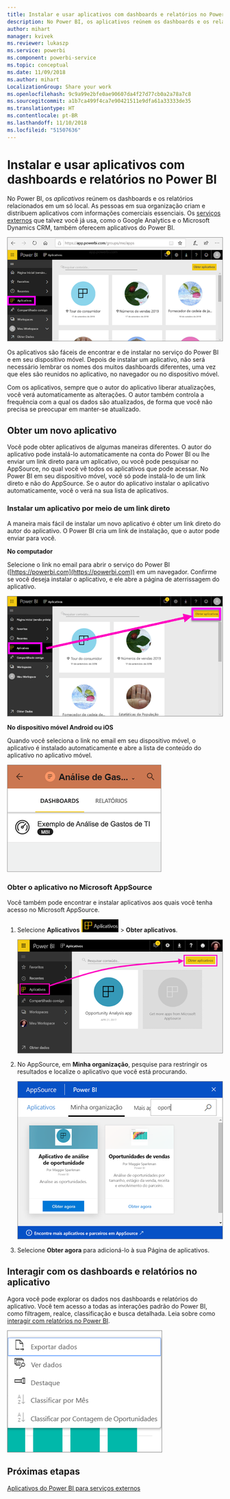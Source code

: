 ```yaml
---
title: Instalar e usar aplicativos com dashboards e relatórios no Power BI
description: No Power BI, os aplicativos reúnem os dashboards e os relatórios relacionados em um só local.
author: mihart
manager: kvivek
ms.reviewer: lukaszp
ms.service: powerbi
ms.component: powerbi-service
ms.topic: conceptual
ms.date: 11/09/2018
ms.author: mihart
LocalizationGroup: Share your work
ms.openlocfilehash: 9c9a99e2bfe0ae90607da4f27d77cb0a2a78a7c8
ms.sourcegitcommit: a1b7ca499f4ca7e90421511e9dfa61a33333de35
ms.translationtype: HT
ms.contentlocale: pt-BR
ms.lasthandoff: 11/10/2018
ms.locfileid: "51507636"
---
```

# <a name="install-and-use-apps-with-dashboards-and-reports-in-power-bi"></a>Instalar e usar aplicativos com dashboards e relatórios no Power BI
No Power BI, os *aplicativos* reúnem os dashboards e os relatórios relacionados em um só local. As pessoas em sua organização criam e distribuem aplicativos com informações comerciais essenciais. Os [serviços externos](end-user-connect-to-services.md) que talvez você já usa, como o Google Analytics e o Microsoft Dynamics CRM, também oferecem aplicativos do Power BI. 

![Aplicativos no Power BI](./media/end-user-apps/power-bi-apps-navbar.png)

Os aplicativos são fáceis de encontrar e de instalar no serviço do Power BI e em seu dispositivo móvel. Depois de instalar um aplicativo, não será necessário lembrar os nomes dos muitos dashboards diferentes, uma vez que eles são reunidos no aplicativo, no navegador ou no dispositivo móvel.

Com os aplicativos, sempre que o autor do aplicativo liberar atualizações, você verá automaticamente as alterações. O autor também controla a frequência com a qual os dados são atualizados, de forma que você não precisa se preocupar em manter-se atualizado. 

## <a name="get-a-new-app"></a>Obter um novo aplicativo
Você pode obter aplicativos de algumas maneiras diferentes. O autor do aplicativo pode instalá-lo automaticamente na conta do Power BI ou lhe enviar um link direto para um aplicativo, ou você pode pesquisar no AppSource, no qual você vê todos os aplicativos que pode acessar. No Power BI em seu dispositivo móvel, você só pode instalá-lo de um link direto e não do AppSource. Se o autor do aplicativo instalar o aplicativo automaticamente, você o verá na sua lista de aplicativos.

### <a name="install-an-app-from-a-direct-link"></a>Instalar um aplicativo por meio de um link direto
A maneira mais fácil de instalar um novo aplicativo é obter um link direto do autor do aplicativo. O Power BI cria um link de instalação, que o autor pode enviar para você.

**No computador** 

Selecione o link no email para abrir o serviço do Power BI ([https://powerbi.com](https://powerbi.com)) em um navegador. Confirme se você deseja instalar o aplicativo, e ele abre a página de aterrissagem do aplicativo.

![Página de aterrissagem do aplicativo no serviço do Power BI](./media/end-user-apps/power-bi-get-app.png)

**No dispositivo móvel Android ou iOS** 

Quando você seleciona o link no email em seu dispositivo móvel, o aplicativo é instalado automaticamente e abre a lista de conteúdo do aplicativo no aplicativo móvel. 

![Lista de conteúdo do aplicativo no dispositivo móvel](./media/end-user-apps/power-bi-app-index-it-spend-360.png)

### <a name="get-the-app-from-microsoft-appsource"></a>Obter o aplicativo no Microsoft AppSource
Você também pode encontrar e instalar aplicativos aos quais você tenha acesso no Microsoft AppSource. 

1. Selecione **Aplicativos** ![Aplicativos no painel de navegação à esquerda](./media/end-user-apps/power-bi-apps-bar.png) > **Obter aplicativos**. 
   
     ![O ícone Obter aplicativos](./media/end-user-apps/power-bi-service-apps-get-apps-oppty.png)
2. No AppSource, em **Minha organização**, pesquise para restringir os resultados e localize o aplicativo que você está procurando.
   
     ![No AppSource, em Minha organização](./media/end-user-apps/power-bi-appsource-my-org.png)
3. Selecione **Obter agora** para adicioná-lo à sua Página de aplicativos. 

## <a name="interact-with-the-dashboards-and-reports-in-the-app"></a>Interagir com os dashboards e relatórios no aplicativo
Agora você pode explorar os dados nos dashboards e relatórios do aplicativo. Você tem acesso a todas as interações padrão do Power BI, como filtragem, realce, classificação e busca detalhada. Leia sobre como [interagir com relatórios no Power BI](end-user-reading-view.md). 

![Exportar dados de um visual do Power BI](./media/end-user-apps/power-bi-service-export-data-visual.png)



## <a name="next-steps"></a>Próximas etapas
[Aplicativos do Power BI para serviços externos](end-user-connect-to-services.md)

